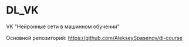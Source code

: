 # DL_VK
VK "Нейронные сети в машинном обучении"

Основной репозиторий: https://github.com/AlekseySpasenov/dl-course
